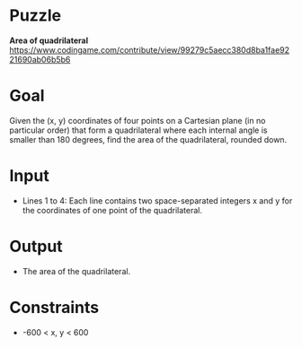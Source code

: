 # Puzzle
**Area of quadrilateral** https://www.codingame.com/contribute/view/99279c5aecc380d8ba1fae9221690ab06b5b6

# Goal
Given the (x, y) coordinates of four points on a Cartesian plane (in no particular order) that form a quadrilateral where each internal angle is smaller than 180 degrees, find the area of the quadrilateral, rounded down.

# Input
* Lines 1 to 4: Each line contains two space-separated integers x and y for the coordinates of one point of the quadrilateral.

# Output
* The area of the quadrilateral.

# Constraints
* -600 < x, y < 600
